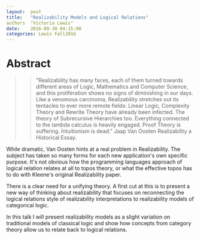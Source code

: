 ```yaml
--- 
layout:  post 
title:   "Realizability Models and Logical Relations"
authors  "Victoria Lewis" 
date:    2016-09-30 04:15:00 
categories: Lewis Fall2016
--- 
```


# Abstract

> > "Realizability has many faces, each of them turned towards different areas of Logic, Mathematics and Computer Science, and this proliferation shows no signs of diminishing in our days. Like a venomous carcinoma, Realizability stretches out its tentacles to ever more remote fields: Linear Logic, Complexity Theory and Rewrite Theory have already been infected. The theory of Subrecursive Hierarchies too. Everything connected to the lambda calculus is heavily engaged. Proof Theory is suffering. Intuitionism is dead."
> Jaap Van Oosten
> Realizability a Historical Essay.

While dramatic, Van Oosten hints at a real problem in Realizability. The subject has taken so many forms for each new application's own specific purpose. It's not obvious how the programming languages approach of logical relation relates at all to topos theory, or what the effective topos has to do with Kleene's original Realizability paper.

There is a clear need for a unifying theory. A first cut at this is to present a new way of thinking about realizability that focuses on reconnecting the logical relations style of realizability interpretations to realizability models of categorical logic.

In this talk I will present realizability models as a slight variation on traditional models of classical logic and show how concepts from category theory allow us to relate back to logical relations.
